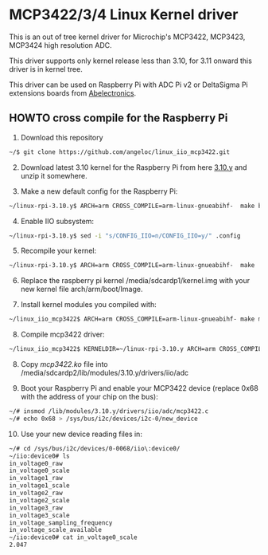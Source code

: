 # MCP3422/3/4 Linux Kernel driver

This is an out of tree kernel driver for Microchip's  MCP3422, MCP3423, MCP3424 high resolution ADC.

This driver supports only kernel release less than 3.10, for 3.11 onward this driver is in kernel tree.

This driver can be used on Raspberry Pi with ADC Pi v2 or DeltaSigma Pi extensions boards from [Abelectronics](http://www.abelectronics.co.uk).

## HOWTO cross compile for the Raspberry Pi

1. Download this repository

```bash
~/$ git clone https://github.com/angeloc/linux_iio_mcp3422.git
```

2. Download latest 3.10 kernel for the Raspberry Pi from here [3.10.y](https://github.com/raspberrypi/linux/archive/rpi-3.10.y.zip) and unzip it somewhere.

3. Make a new default config for the Raspberry Pi:

```bash
~/linux-rpi-3.10.y$ ARCH=arm CROSS_COMPILE=arm-linux-gnueabihf-  make bcmrpi_defconfig
```

4. Enable IIO subsystem:

```bash	
~/linux-rpi-3.10.y$ sed -i "s/CONFIG_IIO=n/CONFIG_IIO=y/" .config
```

5. Recompile your kernel:

```bash
~/linux-rpi-3.10.y$ ARCH=arm CROSS_COMPILE=arm-linux-gnueabihf-  make
```

6. Replace the raspberry pi kernel /media/sdcardp1/kernel.img with your new kernel file arch/arm/boot/Image.

7. Install kernel modules you compiled with:

```bash
~/linux_iio_mcp3422$ ARCH=arm CROSS_COMPILE=arm-linux-gnueabihf- make modules_install INSTALL_MOD_PATH=/media/sdcardp2/
```

8. Compile mcp3422 driver:

```bash
~/linux_iio_mcp3422$ KERNELDIR=~/linux-rpi-3.10.y ARCH=arm CROSS_COMPILE=arm-linux-gnueabihf- make
```

8. Copy *mcp3422.ko* file into /media/sdcardp2/lib/modules/3.10.y/drivers/iio/adc

9. Boot your Raspberry Pi and enable your MCP3422 device (replace 0x68 with the address of your chip on the bus):

```bash
~/# insmod /lib/modules/3.10.y/drivers/iio/adc/mcp3422.c
~/# echo 0x68 > /sys/bus/i2c/devices/i2c-0/new_device
```

10. Use your new device reading files in:

```bash
~/# cd /sys/bus/i2c/devices/0-0068/iio\:device0/
~/iio:device0# ls
in_voltage0_raw
in_voltage0_scale
in_voltage1_raw
in_voltage1_scale
in_voltage2_raw
in_voltage2_scale
in_voltage3_raw
in_voltage3_scale
in_voltage_sampling_frequency
in_voltage_scale_available
~/iio:device0# cat in_voltage0_scale
2.047
